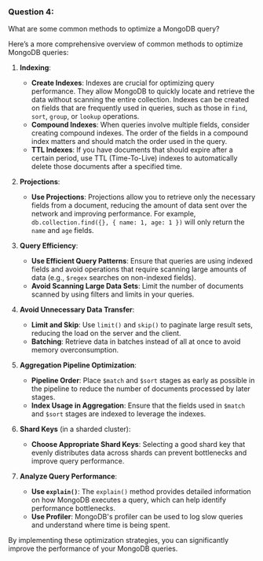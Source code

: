 ### Question 4:
What are some common methods to optimize a MongoDB query?

Here’s a more comprehensive overview of common methods to optimize MongoDB queries:

1. **Indexing**:
   - **Create Indexes**: Indexes are crucial for optimizing query performance. They allow MongoDB to quickly locate and retrieve the data without scanning the entire collection. Indexes can be created on fields that are frequently used in queries, such as those in `find`, `sort`, `group`, or `lookup` operations.
   - **Compound Indexes**: When queries involve multiple fields, consider creating compound indexes. The order of the fields in a compound index matters and should match the order used in the query.
   - **TTL Indexes**: If you have documents that should expire after a certain period, use TTL (Time-To-Live) indexes to automatically delete those documents after a specified time.

2. **Projections**:
   - **Use Projections**: Projections allow you to retrieve only the necessary fields from a document, reducing the amount of data sent over the network and improving performance. For example, `db.collection.find({}, { name: 1, age: 1 })` will only return the `name` and `age` fields.

3. **Query Efficiency**:
   - **Use Efficient Query Patterns**: Ensure that queries are using indexed fields and avoid operations that require scanning large amounts of data (e.g., `$regex` searches on non-indexed fields).
   - **Avoid Scanning Large Data Sets**: Limit the number of documents scanned by using filters and limits in your queries.

4. **Avoid Unnecessary Data Transfer**:
   - **Limit and Skip**: Use `limit()` and `skip()` to paginate large result sets, reducing the load on the server and the client.
   - **Batching**: Retrieve data in batches instead of all at once to avoid memory overconsumption.

5. **Aggregation Pipeline Optimization**:
   - **Pipeline Order**: Place `$match` and `$sort` stages as early as possible in the pipeline to reduce the number of documents processed by later stages.
   - **Index Usage in Aggregation**: Ensure that the fields used in `$match` and `$sort` stages are indexed to leverage the indexes.

6. **Shard Keys** (in a sharded cluster):
   - **Choose Appropriate Shard Keys**: Selecting a good shard key that evenly distributes data across shards can prevent bottlenecks and improve query performance.

7. **Analyze Query Performance**:
   - **Use `explain()`**: The `explain()` method provides detailed information on how MongoDB executes a query, which can help identify performance bottlenecks.
   - **Use Profiler**: MongoDB's profiler can be used to log slow queries and understand where time is being spent.

By implementing these optimization strategies, you can significantly improve the performance of your MongoDB queries.

